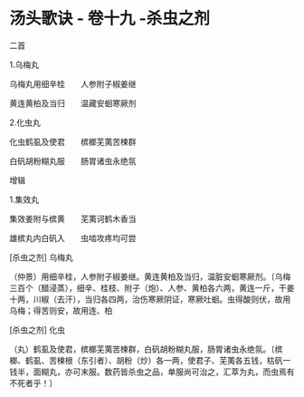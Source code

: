 # 汤头歌诀 - 卷十九 -杀虫之剂

二首

1.乌梅丸

乌梅丸用细辛桂　　人参附子椒姜继

黄连黄柏及当归　　温藏安蛔寒厥剂

2.化虫丸

化虫鹤虱及使君　　槟榔芜荑苦楝群

白矾胡粉糊丸服　　肠胃诸虫永绝氛

增辑

1.集效丸

集效姜附与槟黄　　芜荑诃鹤木香当

雄槟丸内白矾入　　虫啮攻疼均可尝

[杀虫之剂] 乌梅丸

（仲景）用细辛桂，人参附子椒姜继。黄连黄柏及当归，温脏安蛔寒厥剂。〔乌梅三百个（醋浸蒸），细辛、桂枝、附子（炮）、人参、黄柏各六两，黄连一斤，干姜十两，川椒（去汗），当归各四两，治伤寒厥阴证，寒厥吐蛔。虫得酸则伏，故用乌梅；得苦则安，故用连、柏

[杀虫之剂] 化虫

（丸）鹤虱及使君，槟榔芜荑苦楝群，白矾胡粉糊丸服，肠胃诸虫永绝氛。〔槟榔、鹤虱、苦楝根（东引者）、胡粉（炒）各一两，使君子、芜荑各五钱，枯矾一钱半，面糊丸，亦可末服。数药皆杀虫之品，单服尚可治之，汇萃为丸，而虫焉有不死者乎！〕
